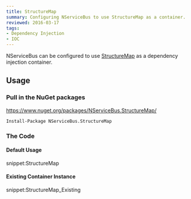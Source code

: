 ```yaml
---
title: StructureMap
summary: Configuring NServiceBus to use StructureMap as a container.
reviewed: 2016-03-17
tags:
- Dependency Injection
- IOC
---
```



NServiceBus can be configured to use [StructureMap](http://structuremap.github.io/) as a dependency injection container.


## Usage


### Pull in the NuGet packages

https://www.nuget.org/packages/NServiceBus.StructureMap/

    Install-Package NServiceBus.StructureMap


### The Code


#### Default Usage

snippet:StructureMap


#### Existing Container Instance

snippet:StructureMap_Existing

